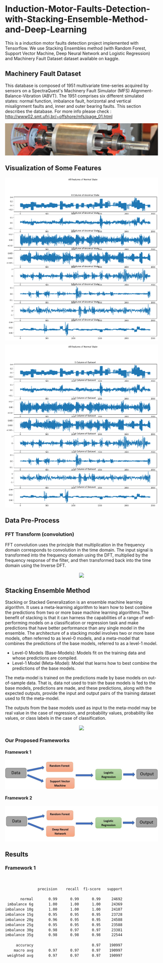 # Induction-Motor-Faults-Detection-with-Stacking-Ensemble-Method-and-Deep-Learning
This is a induction motor faults detection project implemented with Tensorflow. We use Stacking Ensembles method (with Random Forest, Support Vector Machine, Deep Neural Network and Logistic Regression) and Machinery Fault Dataset dataset available on kaggle.

## Machinery Fault Dataset
This database is composed of 1951 multivariate time-series acquired by sensors on a SpectraQuest's Machinery Fault Simulator (MFS) Alignment-Balance-Vibration (ABVT). The 1951 comprises six different simulated states: normal function, imbalance fault, horizontal and vertical misalignment faults and, inner and outer bearing faults. This section describes the database. For more info please check : http://www02.smt.ufrj.br/~offshore/mfs/page_01.html
<p align="center">
<a href="https://github.com/mo26-web/Induction-Motor-Faults-Detection-with-Stacking-Ensemble-Method-and-Deep-Learning/blob/main/image/motor.jpg"><img src="https://github.com/mo26-web/Induction-Motor-Faults-Detection-with-Stacking-Ensemble-Method-and-Deep-Learning/blob/main/image/motor.jpg" align="center"></a>
</p>

## Visualization of Some Features
<p align="center">
<a href="https://github.com/mo26-web/Induction-Motor-Faults-Detection-with-Stacking-Ensemble-Method-and-Deep-Learning/blob/main/image/results1.png"><img src="https://github.com/mo26-web/Induction-Motor-Faults-Detection-with-Stacking-Ensemble-Method-and-Deep-Learning/blob/main/image/results1.png" align="center"></a>
</p>

<p align="center">
<a href="https://github.com/mo26-web/Induction-Motor-Faults-Detection-with-Stacking-Ensemble-Method-and-Deep-Learning/blob/main/image/results2.png"><img src="https://github.com/mo26-web/Induction-Motor-Faults-Detection-with-Stacking-Ensemble-Method-and-Deep-Learning/blob/main/image/results2.png" align="center"></a>
</p>

## Data Pre-Process
### FFT Transform (convolution)
FFT convolution uses the principle that multiplication in the frequency domain corresponds to convolution in the time domain. The input signal is transformed into the frequency domain using the DFT, multiplied by the frequency response of the filter, and then transformed back into the time domain using the Inverse DFT.
<p align="center">
<a href="https://docs.scipy.org/doc/scipy/_images/scipy-signal-fftconvolve-1_00.png"><img src="https://docs.scipy.org/doc/scipy/_images/scipy-signal-fftconvolve-1_00.png" align="center"></a>
</p>

## Stacking Ensemble Method
Stacking or Stacked Generalization is an ensemble machine learning algorithm. It uses a meta-learning algorithm to learn how to best combine the predictions from two or more base machine learning algorithms.The benefit of stacking is that it can harness the capabilities of a range of well-performing models on a classification or regression task and make predictions that have better performance than any single model in the ensemble.
The architecture of a stacking model involves two or more base models, often referred to as level-0 models, and a meta-model that combines the predictions of the base models, referred to as a level-1 model.

* Level-0 Models (Base-Models): Models fit on the training data and whose predictions are compiled.
* Level-1 Model (Meta-Model): Model that learns how to best combine the predictions of the base models.

The meta-model is trained on the predictions made by base models on out-of-sample data. That is, data not used to train the base models is fed to the base models, predictions are made, and these predictions, along with the expected outputs, provide the input and output pairs of the training dataset used to fit the meta-model.

The outputs from the base models used as input to the meta-model may be real value in the case of regression, and probability values, probability like values, or class labels in the case of classification.

<p align="center">
<a href="https://editor.analyticsvidhya.com/uploads/39725Stacking.png"><img src="https://editor.analyticsvidhya.com/uploads/39725Stacking.png" align="center"></a>
</p>

### Our Proposed Frameworks
#### Framework 1

<p align="center">
<a href="https://github.com/mo26-web/Induction-Motor-Faults-Detection-with-Stacking-Ensemble-Method-and-Deep-Learning/blob/main/image/framework1.JPG"><img src="https://github.com/mo26-web/Induction-Motor-Faults-Detection-with-Stacking-Ensemble-Method-and-Deep-Learning/blob/main/image/framework1.JPG" align="center"></a>
</p>

#### Framework 2

<p align="center">
<a href="https://github.com/mo26-web/Induction-Motor-Faults-Detection-with-Stacking-Ensemble-Method-and-Deep-Learning/blob/main/image/framework2.JPG"><img src="https://github.com/mo26-web/Induction-Motor-Faults-Detection-with-Stacking-Ensemble-Method-and-Deep-Learning/blob/main/image/framework2.JPG" align="center"></a>
</p>

## Results 
### Framework 1

```bash


               precision    recall  f1-score   support

       normal       0.99      0.99      0.99     24692
 imbalance 6g       1.00      1.00      1.00     24369
imbalance 10g       1.00      1.00      1.00     24107
imbalance 15g       0.95      0.95      0.95     23728
imbalance 20g       0.96      0.95      0.95     24588
imbalance 25g       0.95      0.95      0.95     23588
imbalance 30g       0.98      0.97      0.97     23381
imbalance 35g       0.98      0.98      0.98     22544

     accuracy                           0.97    190997
    macro avg       0.97      0.97      0.97    190997
 weighted avg       0.97      0.97      0.97    190997
```
